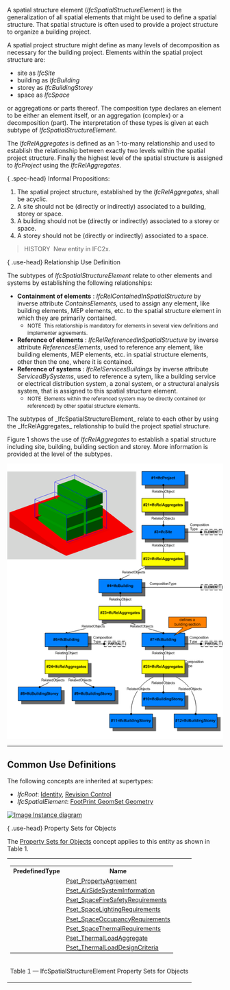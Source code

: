 ﻿A spatial structure element (_IfcSpatialStructureElement_) is the generalization of all spatial elements that might be used to define a spatial structure. That spatial structure is often used to provide a project structure to organize a building project.

A spatial project structure might define as many levels of decomposition as necessary for the building project. Elements within the spatial project structure are:

* site as _IfcSite_
* building as _IfcBuilding_
* storey as _IfcBuildingStorey_
* space as _IfcSpace_

or aggregations or parts thereof. The composition type declares an element to be either an element itself, or an aggregation (complex) or a decomposition (part). The interpretation of these types is given at each subtype of _IfcSpatialStructureElement_.

The _IfcRelAggregates_ is defined as an 1-to-many relationship and used to establish the relationship between exactly two levels within the spatial project structure. Finally the highest level of the spatial structure is assigned to _IfcProject_ using the _IfcRelAggregates_.

{ .spec-head}
Informal Propositions:

1. The spatial project structure, established by the _IfcRelAggregates_, shall be acyclic.
2. A site should not be (directly or indirectly) associated to a building, storey or space.
3. A building should not be (directly or indirectly) associated to a storey or space.
4. A storey should not be (directly or indirectly) associated to a space.

> HISTORY&nbsp; New entity in IFC2x.

{ .use-head}
Relationship Use Definition

The subtypes of _IfcSpatialStructureElement_ relate to other elements and systems by establishing the following relationships:

<ul>
<li><b>Containment of elements</b> :
<em>IfcRelContainedInSpatialStructure</em> by inverse attribute
<em>ContainsElements</em>, used to assign any element, like
building elements, MEP elements, etc. to the spatial structure
element in which they are primarily contained.
<ul>
<li style="list-style-type=none"><small>NOTE&nbsp; This relationship is
mandatory for elements in several view definitions and
implementer agreements.</small></li>
</ul>
</li>
<li><b>Reference of elements</b> :
<em>IfcRelReferencedInSpatialStructure</em> by inverse attribute
<em>ReferencesElements</em>, used to reference any element, like
building elements, MEP elements, etc. in spatial structure
elements, other then the one, where it is contained.</li>
<li><b>Reference of systems</b> : <em>IfcRelServicesBuildings</em>
by inverse attribute <em>ServicedBySystems</em>, used to reference
a sytem, like a building service or electrical distribution
system, a zonal system, or a structural analysis system, that is
assigned to this spatial structure element.
<ul>
<li style="list-style-type=none"><small>NOTE&nbsp; Elements within the
referenced system may be directly contained (or referenced) by
other spatial structure elements.</small></li>
</ul>
</li>
</ul>
The subtypes of _IfcSpatialStructureElement_ relate to each other by using the _IfcRelAggregates_ relationship to build the project spatial structure.

Figure 1 shows the use of _IfcRelAggregates_ to establish a spatial structure including site, building, building section and storey. More information is provided at the level of the subtypes.

!["fig1"](../../../../../../figures/ifcspatialstructureelement-spatialstructure.png "Figure 1 &mdash; Spatial structure element composition")

___
## Common Use Definitions
The following concepts are inherited at supertypes:

* _IfcRoot_: [Identity](../../templates/identity.htm), [Revision Control](../../templates/revision-control.htm)
* _IfcSpatialElement_: [FootPrint GeomSet Geometry](../../templates/footprint-geomset-geometry.htm)

[![Image](../../../img/diagram.png)&nbsp;Instance diagram](../../../annex/annex-d/common-use-definitions/ifcspatialstructureelement.htm)

{ .use-head}
Property Sets for Objects

The [Property Sets for Objects](../../templates/property-sets-for-objects.htm) concept applies to this entity as shown in Table 1.

<table>
<tr><td>
<table class="gridtable">
<tr><th><b>PredefinedType</b></th><th><b>Name</b></th></tr>
<tr><td>&nbsp;</td><td><a href="../../psd/ifcsharedfacilitieselements/Pset_PropertyAgreement.xml">Pset_PropertyAgreement</a></td></tr>
<tr><td>&nbsp;</td><td><a href="../../psd/ifcsharedbldgserviceelements/Pset_AirSideSystemInformation.xml">Pset_AirSideSystemInformation</a></td></tr>
<tr><td>&nbsp;</td><td><a href="../../psd/ifcproductextension/Pset_SpaceFireSafetyRequirements.xml">Pset_SpaceFireSafetyRequirements</a></td></tr>
<tr><td>&nbsp;</td><td><a href="../../psd/ifcproductextension/Pset_SpaceLightingRequirements.xml">Pset_SpaceLightingRequirements</a></td></tr>
<tr><td>&nbsp;</td><td><a href="../../psd/ifcproductextension/Pset_SpaceOccupancyRequirements.xml">Pset_SpaceOccupancyRequirements</a></td></tr>
<tr><td>&nbsp;</td><td><a href="../../psd/ifcproductextension/Pset_SpaceThermalRequirements.xml">Pset_SpaceThermalRequirements</a></td></tr>
<tr><td>&nbsp;</td><td><a href="../../psd/ifcsharedbldgserviceelements/Pset_ThermalLoadAggregate.xml">Pset_ThermalLoadAggregate</a></td></tr>
<tr><td>&nbsp;</td><td><a href="../../psd/ifcsharedbldgserviceelements/Pset_ThermalLoadDesignCriteria.xml">Pset_ThermalLoadDesignCriteria</a></td></tr>
</table>
</td></tr>
<tr><td><p class="table">Table 1 &mdash; IfcSpatialStructureElement Property Sets for Objects</p></td></tr></table>
